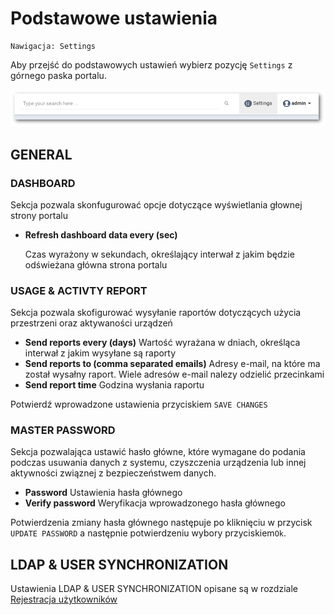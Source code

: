 # Podstawowe ustawienia

```text
Nawigacja: Settings
```

Aby przejść do podstawowych ustawień wybierz pozycję `Settings` z górnego paska portalu.

![](../../.gitbook/assets/settings_s.png)

## GENERAL

### **DASHBOARD**

Sekcja pozwala skonfugurować opcje dotyczące wyświetlania głownej strony portalu

* **Refresh dashboard data every \(sec\)**  

  Czas wyrażony w sekundach, określający interwał z jakim będzie odświeżana główna strona portalu

### **USAGE & ACTIVTY REPORT**

Sekcja pozwala skofigurować wysyłanie raportów dotyczących użycia przestrzeni oraz aktywaności urządzeń

* **Send reports every \(days\)** Wartość wyrażana w dniach, określąca interwał z jakim wysyłane są raporty
* **Send reports to \(comma separated emails\)** Adresy e-mail, na które ma został wysałny raport. Wiele adresów e-mail nalezy odzielić przecinkami
* **Send report time** Godzina wysłania raportu

Potwierdź wprowadzone ustawienia przyciskiem `SAVE CHANGES`

### **MASTER PASSWORD**

Sekcja pozwalająca ustawić hasło główne, które wymagane do podania podczas usuwania danych z systemu, czyszczenia urządzenia lub innej aktywności związnej z bezpieczeństwem danych.

* **Password** Ustawienia hasła głównego
* **Verify password** Weryfikacja wprowadzonego hasła głównego

Potwierdzenia zmiany hasła głównego następuje po kliknięciu w przycisk `UPDATE PASSWORD` a następnie potwierdzeniu wybory przyciskiem`Ok`.

## LDAP & USER SYNCHRONIZATION

Ustawienia LDAP & USER SYNCHRONIZATION opisane są w rozdziale [Rejestracja użytkowników](../users/registration.md)


